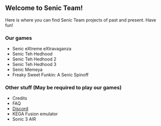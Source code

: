 ## Welcome to Senic Team!

Here is where you can find Senic Team projects of past and present. Have fun!

### Our games


* Senic eXtreme eXtravaganza
* Senic Teh Hedhood
* Senic Teh Hedhood 2
* Senic Teh Hedhood 3
* Senic Memeya
* Freaky Sweet Funkin: A Senic Spinoff


### Other stuff (May be required to play our games)


* Credits
* FAQ
* [Discord](https://discord.gg/wjzF7NArAn)
* KEGA Fusion emulator
* Sonic 3 AIR
